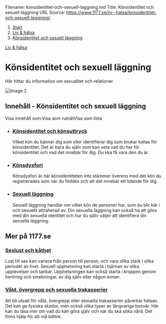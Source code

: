 Filename: konsidentitet-och-sexuell-laggning.md
Title: Könsidentitet och sexuell läggning
URL Source: https://www.1177.se/liv--halsa/konsidentitet-och-sexuell-laggning/

1.  [Start](https://www.1177.se/)
2.  [Liv & hälsa](https://www.1177.se/liv--halsa/)
3.  [Könsidentitet och sexuell läggning](https://www.1177.se/liv--halsa/konsidentitet-och-sexuell-laggning/)

[Liv & hälsa](https://www.1177.se/liv--halsa/)

Könsidentitet och sexuell läggning
==================================

Här hittar du information om sexualitet och relationer.

![Image 2](https://www.1177.se/globalassets/1177/nationell/media/fotografier/halsa/sexuell-halsa/img_7062.jpg?saved=2021-05-27+02:27)

Innehåll - Könsidentitet och sexuell läggning
---------------------------------------------

Visa innehåll som:Visa som rutnätVisa som lista

*   ### [Könsidentitet och könsuttryck](https://www.1177.se/liv--halsa/konsidentitet-och-sexuell-laggning/konsidentitet-och-konsuttryck/)
    
    Vilket kön du känner dig som eller identifierar dig som brukar kallas för könsidentitet. Det är bara du själv som kan veta vad du har för könsidentitet och vad det innebär för dig. Du ska få vara den du är.
    
*   ### [Könsdysfori](https://www.1177.se/liv--halsa/konsidentitet-och-sexuell-laggning/konsdysfori/)
    
    Könsdysfori är när könsidentiteten inte stämmer överens med det kön du registrerades som när du föddes och att det innebär ett lidande för dig.
    
*   ### [Sexuell läggning](https://www.1177.se/liv--halsa/konsidentitet-och-sexuell-laggning/sexuell-laggning/)
    
    Sexuell läggning handlar om vilket kön de personer har, som du blir kär i och sexuellt attraherad av. Din sexuella läggning kan också ha att göra med din sexuella identitet och hur du själv väljer att identifiera din sexuella läggning.
    

Mer på 1177.se
--------------

### [Sexlust och kåthet](https://www.1177.se/liv--halsa/sexuell-halsa/sexlust-och-kathet/)

Lust till sex kan variera från person till person, och vara olika stark i olika perioder av livet. Sexuell upphetsning kan starta i hjärnan av olika upplevelser och tankar. Upphetsningen kan också starta i kroppen genom beröring och smekningar, av dig själv eller någon annan.

### [Våld, övergrepp och sexuella trakasserier](https://www.1177.se/liv--halsa/vald-overgrepp-och-sexuella-trakasserier/)

Att bli utsatt för våld, övergrepp eller sexuella trakasserier påverkar hälsan. Det kan ge fysiska skador, men också olika typer av långvariga besvär. Här kan du läsa mer om vad du kan göra själv och när du ska söka vård. Det finns hjälp för att må bättre.
